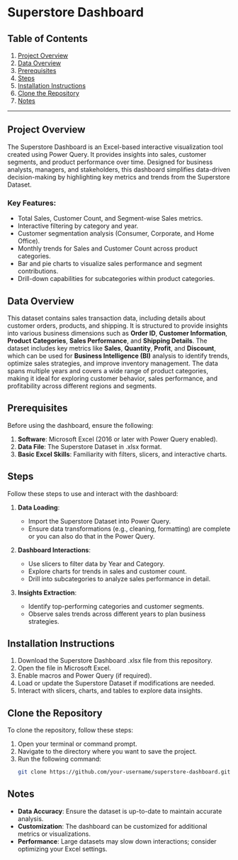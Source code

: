 # Superstore Dashboard

## Table of Contents
1. [Project Overview](#project-overview)
2. [Data Overview](#data-overview)
3. [Prerequisites](#prerequisites)
4. [Steps](#steps)
5. [Installation Instructions](#installation-instructions)
6. [Clone the Repository](#clone-the-repository)
7. [Notes](#notes)

---

## Project Overview
The Superstore Dashboard is an Excel-based interactive visualization tool created using Power Query. It provides insights into sales, customer segments, and product performance over time. Designed for business analysts, managers, and stakeholders, this dashboard simplifies data-driven decision-making by highlighting key metrics and trends from the Superstore Dataset.

### Key Features:
- Total Sales, Customer Count, and Segment-wise Sales metrics.
- Interactive filtering by category and year.
- Customer segmentation analysis (Consumer, Corporate, and Home Office).
- Monthly trends for Sales and Customer Count across product categories.
- Bar and pie charts to visualize sales performance and segment contributions.
- Drill-down capabilities for subcategories within product categories.

## Data Overview
This dataset contains sales transaction data, including details about customer orders, products, and shipping. It is structured to provide insights into various business dimensions such as **Order ID**, **Customer Information**, **Product Categories**, **Sales Performance**, and **Shipping Details**. The dataset includes key metrics like **Sales**, **Quantity**, **Profit**, and **Discount**, which can be used for **Business Intelligence (BI)** analysis to identify trends, optimize sales strategies, and improve inventory management. The data spans multiple years and covers a wide range of product categories, making it ideal for exploring customer behavior, sales performance, and profitability across different regions and segments.


## Prerequisites
Before using the dashboard, ensure the following:
1. **Software**: Microsoft Excel (2016 or later with Power Query enabled).
2. **Data File**: The Superstore Dataset in .xlsx format.
3. **Basic Excel Skills**: Familiarity with filters, slicers, and interactive charts.

## Steps
Follow these steps to use and interact with the dashboard:

1. **Data Loading**:
   - Import the Superstore Dataset into Power Query.
   - Ensure data transformations (e.g., cleaning, formatting) are complete or you can also do that in the Power Query.

2. **Dashboard Interactions**:
   - Use slicers to filter data by Year and Category.
   - Explore charts for trends in sales and customer count.
   - Drill into subcategories to analyze sales performance in detail.

3. **Insights Extraction**:
   - Identify top-performing categories and customer segments.
   - Observe sales trends across different years to plan business strategies.

## Installation Instructions
1. Download the Superstore Dashboard .xlsx file from this repository.
2. Open the file in Microsoft Excel.
3. Enable macros and Power Query (if required).
4. Load or update the Superstore Dataset if modifications are needed.
5. Interact with slicers, charts, and tables to explore data insights.
   
## Clone the Repository
To clone the repository, follow these steps:

1. Open your terminal or command prompt.
2. Navigate to the directory where you want to save the project.
3. Run the following command:
   ```bash
   git clone https://github.com/your-username/superstore-dashboard.git

## Notes
- **Data Accuracy**: Ensure the dataset is up-to-date to maintain accurate analysis.
- **Customization**: The dashboard can be customized for additional metrics or visualizations.
- **Performance**: Large datasets may slow down interactions; consider optimizing your Excel settings.

